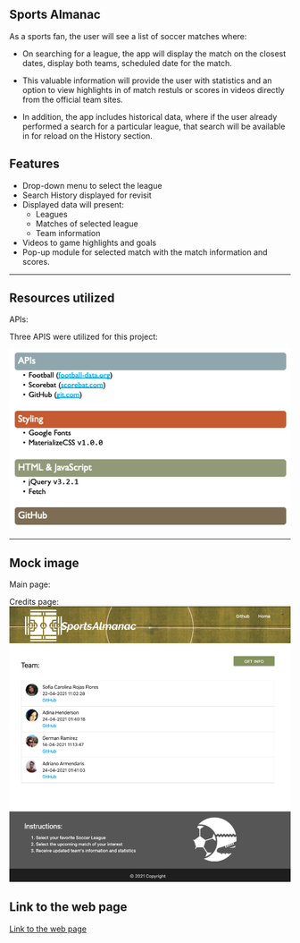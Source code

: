 ## Sports Almanac

As a sports fan, the user will see a list of soccer matches where:

- On searching for a league, the app will display the match on the closest dates, display both teams, scheduled date for the match.

- This valuable information will provide the user with statistics and an option to view highlights in of match restuls or scores in videos directly from the official team sites.

- In addition, the app includes historical data, where if the user already performed a search for a particular league, that search will be available in for reload on the History section.

## Features

- Drop-down menu to select the league
- Search History displayed for revisit
- Displayed data will present:
  - Leagues
  - Matches of selected league
  - Team information
- Videos to game highlights and goals
- Pop-up module for selected match with the match information and scores.

---

## Resources utilized

APIs:

Three APIS were utilized for this project:

![List of resources](./readme-docs/Resources.png)

---

## Mock image

Main page:

Credits page:
![Samplescreen](./readme-docs/Credits.png)

## Link to the web page

[Link to the web page](https://adina-hc.github.io/sports-almanac/)
